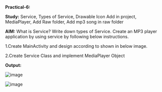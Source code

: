 **Practical-6:**


**Study:** Service, Types of Service, Drawable Icon Add in project, MediaPlayer, Add Raw folder, Add mp3 song in raw folder


**AIM:** What is Service? Write down types of Service. Create an MP3 player application by using service by following below instructions.

1.Create MainActivity and design according to shown in below image. 

2.Create Service Class and implement MediaPlayer Object

**Output:**

![image](https://github.com/rutviprajapati16/MAD_Practical6_21012011123/assets/97946004/d45d9a0d-68eb-4562-aa86-83e4c9644f5f)


![image](https://github.com/rutviprajapati16/MAD_Practical6_21012011123/assets/97946004/a25d0f71-30ad-408b-8ddb-366f5974d412)
